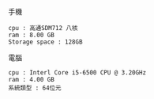 手機  
```
cpu : 高通SDM712 八核
ram : 8.00 GB
Storage space : 128GB 
```
電腦  
```
cpu : Interl Core i5-6500 CPU @ 3.20GHz 
ram : 4.00 GB
系統類型 : 64位元
```
